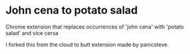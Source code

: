John cena to potato salad
=============


Chrome extension that replaces occurrences of 'john cena' with 'potato salad' and vice cersa

I forked this from the cloud to butt extension made by panicsteve.

